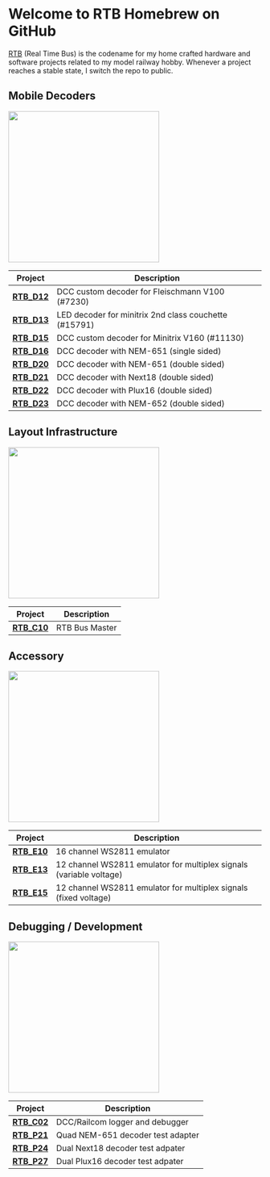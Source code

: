 # Welcome to RTB Homebrew on GitHub

[RTB](https://rtb4dcc.de) (Real Time Bus) is the codename for my home crafted hardware and software projects related to my model railway hobby. Whenever a project reaches a stable state, I switch the repo to public.

## Mobile Decoders
<img src="https://rtb4dcc.de/wp-content/uploads/2023/10/un_Wow4.jpg" width=300>

| Project  | Description |
| --- | --- |
| **[RTB_D12](https://github.com/git4dcc/RTB_D12)** | DCC custom decoder for Fleischmann V100 (#7230) |
| **[RTB_D13](https://github.com/git4dcc/RTB_D13)** | LED decoder for minitrix 2nd class couchette (#15791) |
| **[RTB_D15](https://github.com/git4dcc/RTB_D15)** | DCC custom decoder for Minitrix V160 (#11130) |
| **[RTB_D16](https://github.com/git4dcc/RTB_D16)** | DCC decoder with NEM-651 (single sided) |
| **[RTB_D20](https://github.com/git4dcc/RTB_D20)** | DCC decoder with NEM-651 (double sided) |
| **[RTB_D21](https://github.com/git4dcc/RTB_D21)** | DCC decoder with Next18 (double sided) |
| **[RTB_D22](https://github.com/git4dcc/RTB_D22)** | DCC decoder with Plux16 (double sided) |
| **[RTB_D23](https://github.com/git4dcc/RTB_D23)** | DCC decoder with NEM-652 (double sided) |

## Layout Infrastructure
<img src="https://rtb4dcc.de/wp-content/uploads/2024/11/un_Examples1-768x469.jpg" width=300>

| Project  | Description |
| --- | --- |
| **[RTB_C10](https://github.com/git4dcc/RTB_C10)** | RTB Bus Master |

## Accessory
<img src="https://rtb4dcc.de/wp-content/uploads/2023/10/un_Wow7.jpg" width=300>

| Project  | Description |
| --- | --- |
| **[RTB_E10](https://github.com/git4dcc/RTB_E10)** | 16 channel WS2811 emulator |
| **[RTB_E13](https://github.com/git4dcc/RTB_E13)** | 12 channel WS2811 emulator for multiplex signals (variable voltage) |
| **[RTB_E15](https://github.com/git4dcc/RTB_E15)** | 12 channel WS2811 emulator for multiplex signals (fixed voltage) |

## Debugging / Development
<img src="https://rtb4dcc.de/wp-content/uploads/2024/10/RTB_lab1.jpg" width=300>

| Project  | Description |
| --- | --- |
| **[RTB_C02](https://github.com/git4dcc/RTB_C02)** | DCC/Railcom logger and debugger |
| **[RTB_P21](https://github.com/git4dcc/RTB_P21)** | Quad NEM-651 decoder test adapter |
| **[RTB_P24](https://github.com/git4dcc/RTB_P24)** | Dual Next18 decoder test adpater |
| **[RTB_P27](https://github.com/git4dcc/RTB_P27)** | Dual Plux16 decoder test adpater |
